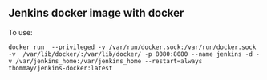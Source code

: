 ## Jenkins docker image with docker

To use:
```
docker run  --privileged -v /var/run/docker.sock:/var/run/docker.sock -v  /var/lib/docker/:/var/lib/docker/ -p 8080:8080 --name jenkins -d -v /var/jenkins_home:/var/jenkins_home --restart=always thommay/jenkins-docker:latest
```
